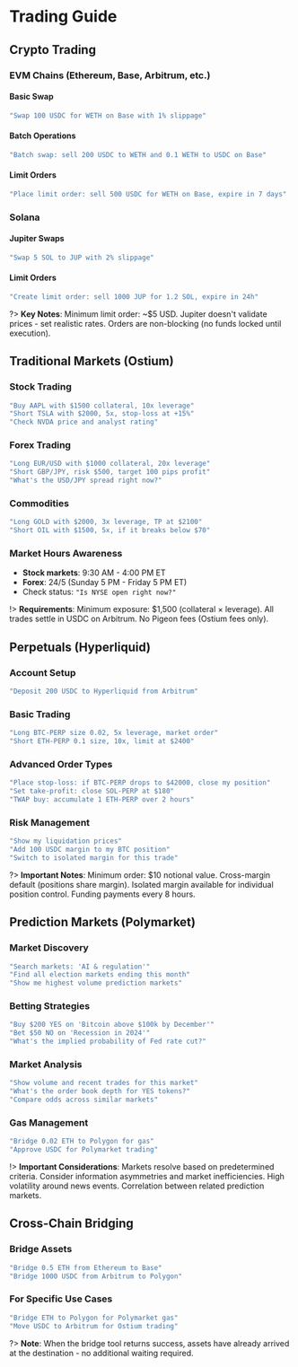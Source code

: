 # Trading Guide

## Crypto Trading

### EVM Chains (Ethereum, Base, Arbitrum, etc.)

#### Basic Swap
```javascript
"Swap 100 USDC for WETH on Base with 1% slippage"
```

#### Batch Operations
```javascript
"Batch swap: sell 200 USDC to WETH and 0.1 WETH to USDC on Base"
```

#### Limit Orders
```javascript
"Place limit order: sell 500 USDC for WETH on Base, expire in 7 days"
```

### Solana

#### Jupiter Swaps
```javascript
"Swap 5 SOL to JUP with 2% slippage"
```

#### Limit Orders
```javascript
"Create limit order: sell 1000 JUP for 1.2 SOL, expire in 24h"
```

?> **Key Notes**: Minimum limit order: ~$5 USD. Jupiter doesn't validate prices - set realistic rates. Orders are non-blocking (no funds locked until execution).

## Traditional Markets (Ostium)

### Stock Trading
```javascript
"Buy AAPL with $1500 collateral, 10x leverage"
"Short TSLA with $2000, 5x, stop-loss at +15%"
"Check NVDA price and analyst rating"
```

### Forex Trading
```javascript
"Long EUR/USD with $1000 collateral, 20x leverage"
"Short GBP/JPY, risk $500, target 100 pips profit"
"What's the USD/JPY spread right now?"
```

### Commodities
```javascript
"Long GOLD with $2000, 3x leverage, TP at $2100"
"Short OIL with $1500, 5x, if it breaks below $70"
```

### Market Hours Awareness
- **Stock markets**: 9:30 AM - 4:00 PM ET
- **Forex**: 24/5 (Sunday 5 PM - Friday 5 PM ET)
- Check status: `"Is NYSE open right now?"`

!> **Requirements**: Minimum exposure: $1,500 (collateral × leverage). All trades settle in USDC on Arbitrum. No Pigeon fees (Ostium fees only).

## Perpetuals (Hyperliquid)

### Account Setup
```javascript
"Deposit 200 USDC to Hyperliquid from Arbitrum"
```

### Basic Trading
```javascript
"Long BTC-PERP size 0.02, 5x leverage, market order"
"Short ETH-PERP 0.1 size, 10x, limit at $2400"
```

### Advanced Order Types
```javascript
"Place stop-loss: if BTC-PERP drops to $42000, close my position"
"Set take-profit: close SOL-PERP at $180"
"TWAP buy: accumulate 1 ETH-PERP over 2 hours"
```

### Risk Management
```javascript
"Show my liquidation prices"
"Add 100 USDC margin to my BTC position"
"Switch to isolated margin for this trade"
```

?> **Important Notes**: Minimum order: $10 notional value. Cross-margin default (positions share margin). Isolated margin available for individual position control. Funding payments every 8 hours.

## Prediction Markets (Polymarket)

### Market Discovery
```javascript
"Search markets: 'AI & regulation'"
"Find all election markets ending this month"
"Show me highest volume prediction markets"
```

### Betting Strategies
```javascript
"Buy $200 YES on 'Bitcoin above $100k by December'"
"Bet $50 NO on 'Recession in 2024'"
"What's the implied probability of Fed rate cut?"
```

### Market Analysis
```javascript
"Show volume and recent trades for this market"
"What's the order book depth for YES tokens?"
"Compare odds across similar markets"
```

### Gas Management
```javascript
"Bridge 0.02 ETH to Polygon for gas"
"Approve USDC for Polymarket trading"
```

!> **Important Considerations**: Markets resolve based on predetermined criteria. Consider information asymmetries and market inefficiencies. High volatility around news events. Correlation between related prediction markets.

## Cross-Chain Bridging

### Bridge Assets
```javascript
"Bridge 0.5 ETH from Ethereum to Base"
"Bridge 1000 USDC from Arbitrum to Polygon"
```

### For Specific Use Cases
```javascript
"Bridge ETH to Polygon for Polymarket gas"
"Move USDC to Arbitrum for Ostium trading"
```

?> **Note**: When the bridge tool returns success, assets have already arrived at the destination - no additional waiting required.

